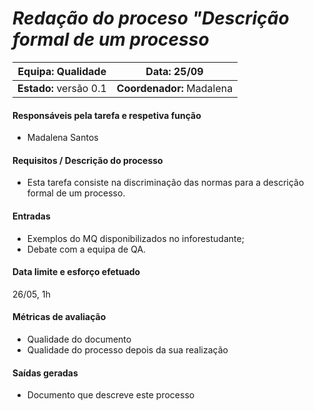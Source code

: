 # **_Redação do proceso "Descrição formal de um processo_**

| **Equipa:** Qualidade | Data: 25/09 
| ------ | ------ | 
| **Estado:** versão 0.1 |  **Coordenador:** Madalena|

#### **Responsáveis pela tarefa e respetiva função**
  * Madalena Santos
 
#### **Requisitos / Descrição do processo**
* Esta tarefa consiste na discriminação das normas para a descrição formal de um processo. 

#### **Entradas**
* Exemplos do MQ disponibilizados no inforestudante;
* Debate com a equipa de QA.

#### **Data limite e esforço efetuado**
26/05, 1h

#### **Métricas de avaliação**
* Qualidade do documento
* Qualidade do processo depois da sua realização

#### **Saídas geradas**
* Documento que descreve este processo